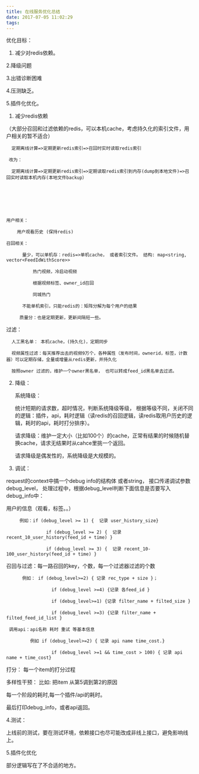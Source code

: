 ```yaml
---
title: 在线服务优化总结
date: 2017-07-05 11:02:29
tags:
---
```

优化目标：

1. 减少对redis依赖。

2.降级问题

3.出错诊断困难

4.压测缺乏。

5.插件化优化。

 

 1. 减少redis依赖

   （大部分召回和过滤依赖的redis，可以本机cache，考虑持久化的索引文件，用户相关的暂不适合）

      定期离线计算=>定期更新redis索引=>召回时实时读取redis索引

     改为：

      定期离线计算=>定期更新redis索引=>定期读取redis索引到内存(dump到本地文件)=>召回实时读取本机内存(本地文件backup）

   

 

 

    用户相关：

        用户观看历史 (保持redis)

    召回相关：

          量少，可以单机存：redis=>单机cache， 或者索引文件。 结构: map<string, vector<FeedIdWithScore>>

              热门视频，冷启动视频

              根据视频标签、owner_id召回

              同城热门

          不能单机索引，只能redis的：矩阵分解为每个用户的结果

         质量分：也是定期更新，更新间隔短一些。

   过滤：

      人工黑名单： 本机cache，(持久化)，定期同步

      视频属性过滤：每天推荐出去的视频9万个，各种属性（发布时间，ownerid，标签，计数器）可以定期存储，全量或增量从redis更新，并持久化

      按照owner 过滤的，维护一个owner黑名单， 也可以转成feed_id黑名单去过滤。

 

       

 

2. 降级：

    系统降级：

     统计短期的请求数，超时情况，判断系统降级等级， 根据等级不同，关闭不同的逻辑：插件，api，耗时逻辑（读redis的召回逻辑，读redis取用户历史的逻辑，耗时的api，耗时打分排序）。

    请求降级：维护一定大小（比如100个）的cache，正常有结果的时候随机替换cache，请求无结果时从cahce里挑一个返回。

    请求降级是偶发性的，系统降级是大规模的。

 

 

3. 调试：

request的context中搞一个debug info的结构体 或者string， 接口传递调试参数 debug_level， 处理过程中，根据debug_level判断下面信息是否要写入debug_info中：

  用户的信息（观看，标签。。）

         例如：if (debug_level >= 1) {  记录 user_history_size}

                   if (debug_level >= 2) {  记录 recent_10_user_history(feed_id + time) }

                   if (debug_level >= 3) {  记录 recent_10-100_user_history(feed_id + time) }

 

 

  召回与过滤：每一路召回的key，个数，每一个过滤器过滤的个数

          例如： if (debug_level>=2) { 记录 rec_type + size }；

                     if (debug_level >=4) {记录 各feed_id }

                     if (debug_level>=1) {记录 filter_name + filted_size }

                     if (debug_level >=3) {记录 filter_name + filted_feed_id_list }

     调用api：api名称 耗时 重试 等基本信息

             例如 if (debug_level>=2) { 记录 api name time_cost.}

                     if (debug_level >=1 && time_cost > 100) { 记录 api name + time_cost}

  打分： 每一个item的打分过程

  多样性干预： 比如: 把item 从第5调到第2的原因

 

  每一个阶段的耗时,每一个插件/api的耗时。

 

最后打印debug_info，或者api返回。

 

 

4.测试：

上线前的测试，要在测试环境，依赖接口也尽可能改成非线上接口，避免影响线上。

 

 5.插件化优化

   部分逻辑写在了不合适的地方。

 

 

 

 
